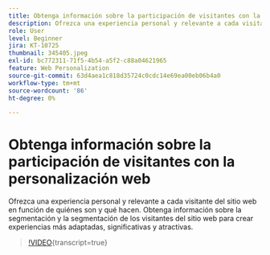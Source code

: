```yaml
---
title: Obtenga información sobre la participación de visitantes con la personalización web
description: Ofrezca una experiencia personal y relevante a cada visitante del sitio web en función de quiénes son y qué hacen. Obtenga información sobre la segmentación y la segmentación de los visitantes del sitio web para crear experiencias más adaptadas, significativas y atractivas.
role: User
level: Beginner
jira: KT-10725
thumbnail: 345405.jpeg
exl-id: bc772311-71f5-4b54-a5f2-c88a04621965
feature: Web Personalization
source-git-commit: 63d4aea1c818d35724c0cdc14e69ea00eb06b4a0
workflow-type: tm+mt
source-wordcount: '86'
ht-degree: 0%

---
```


# Obtenga información sobre la participación de visitantes con la personalización web

Ofrezca una experiencia personal y relevante a cada visitante del sitio web en función de quiénes son y qué hacen. Obtenga información sobre la segmentación y la segmentación de los visitantes del sitio web para crear experiencias más adaptadas, significativas y atractivas.

>[!VIDEO](https://video.tv.adobe.com/v/3413415/?quality=12&learn=on&captions=spa){transcript=true}
